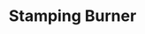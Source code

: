 ---
title: "Stamping Burner"
description: "SSHB006"
draft: false
image1 : 
  - name : "images/portfolio/Stamping-Burner/sshb004.jpg"
bg_image: "images/BurnerGroup.jpg"
category: "Stamping Burner"
information:
  - label : "Item"
    info : "SSHB006"
  - label : "Description"
    info : '17" DUAL H BURNER'
  - label : "Material"
    info : "Stainless Steel"
  - label : "Finished"
    info : "Polished"
  - label : "Size"
    info : '8" X 17-1/4"'
---
